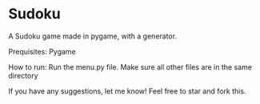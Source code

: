 # Sudoku
A Sudoku game made in pygame, with a generator.

Prequisites: Pygame

How to run: Run the menu.py file. Make sure all other files are in the same directory

If you have any suggestions, let me know! Feel free to star and fork this.

